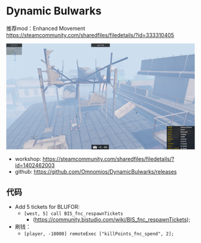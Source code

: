 Dynamic Bulwarks
================

推荐mod：Enhanced Movement https://steamcommunity.com/sharedfiles/filedetails/?id=333310405

![screenshot](./20220505001053_1.jpg)

* workshop: https://steamcommunity.com/sharedfiles/filedetails/?id=1402462003
* github: https://github.com/Omnomios/DynamicBulwarks/releases

代码
----

* Add 5 tickets for BLUFOR:
  * `[west, 5] call BIS_fnc_respawnTickets`
    - (https://community.bistudio.com/wiki/BIS_fnc_respawnTickets);
* 刷钱：
  * `[player, -10000] remoteExec ["killPoints_fnc_spend", 2];`
